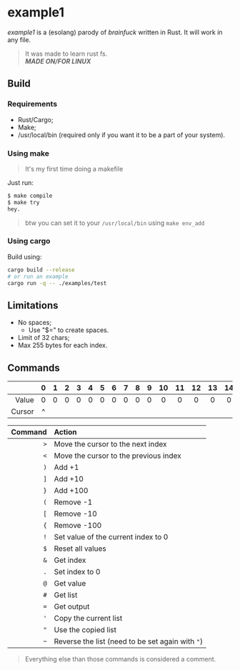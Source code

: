 # example1

_example1_ is a (esolang) parody of _brainfuck_ written in Rust. It will work in any file.

> It was made to learn rust fs.  
> _**MADE ON/FOR LINUX**_

## Build

### Requirements

- Rust/Cargo;
- Make;
- /usr/local/bin (required only if you want it to be a part of your system).

### Using make

> It's my first time doing a makefile

Just run:

```bash
$ make compile
$ make try
hey.
```

> btw you can set it to your `/usr/local/bin` using `make env_add`

### Using cargo

Build using:

```bash
cargo build --release
# or run an example
cargo run -q -- ./examples/test
```

## Limitations

- No spaces;
  - Use "$=" to create spaces.
- Limit of 32 chars;
- Max 255 bytes for each index.

## Commands

| | 0 | 1 | 2 | 3 | 4 | 5 | 6 | 7 | 8 | 9 | 10 | 11 | 12 | 13 | 14 | 15 |
|   -:   | :-: | :-: | :-: | :-: | :-: | :-: | :-: | :-: | :-: | :-: | :--: | :--: | :--: | :--: | :--: | :--: |
| Value | 0 | 0 | 0 | 0 | 0 | 0 | 0 | 0 | 0 | 0 | 0  | 0  | 0  | 0  | 0  | 0  |
| Cursor | ^ |   |   |   |   |   |   |   |   |   |    |    |    |    |    |    |

| Command | Action
| -:      | :-
| `>`     | Move the cursor to the next index
| `<`     | Move the cursor to the previous index
| `)`     | Add +1
| `]`     | Add +10
| `}`     | Add +100
| `(`     | Remove -1
| `[`     | Remove -10
| `{`     | Remove -100
| `!`     | Set value of the current index to 0
| `$`     | Reset all values
| `&`     | Get index
| `.`     | Set index to 0
| `@`     | Get value
| `#`     | Get list
| `=`     | Get output
| `'`     | Copy the current list
| `"`     | Use the copied list
| `~`     | Reverse the list (need to be set again with `"`)

> Everything else than those commands is considered a comment.
